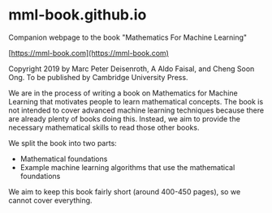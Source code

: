 # mml-book.github.io
Companion webpage to the book "Mathematics For Machine Learning"

[https://mml-book.com](https://mml-book.com)

Copyright 2019 by Marc Peter Deisenroth, A Aldo Faisal, and Cheng Soon Ong. To be published by Cambridge University Press.

We are in the process of writing a book on Mathematics for Machine Learning that motivates people to learn mathematical concepts. The book is not intended to cover advanced machine learning techniques because there are already plenty of books doing this. Instead, we aim to provide the necessary mathematical skills to read those other books.

We split the book into two parts:

* Mathematical foundations
* Example machine learning algorithms that use the mathematical foundations

We aim to keep this book fairly short (around 400-450 pages), so we cannot cover everything.

